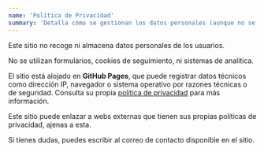 ```yaml
---
name: 'Política de Privacidad'
summary: 'Detalla cómo se gestionan los datos personales (aunque no se recojan).'
---
```


Este sitio no recoge ni almacena datos personales de los usuarios.

No se utilizan formularios, cookies de seguimiento, ni sistemas de analítica.

El sitio está alojado en **GitHub Pages**, que puede registrar datos técnicos
como dirección IP, navegador o sistema operativo por razones técnicas o de
seguridad. Consulta su propia [política de privacidad] para más información.

Este sitio puede enlazar a webs externas que tienen sus propias políticas de
privacidad, ajenas a esta.

Si tienes dudas, puedes escribir al correo de contacto disponible en el sitio.

[política de privacidad]: https://docs.github.com/es/site-policy/privacy-policies/github-privacy-statement

